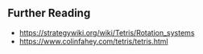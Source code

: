 ## Further Reading

* https://strategywiki.org/wiki/Tetris/Rotation_systems
* https://www.colinfahey.com/tetris/tetris.html

